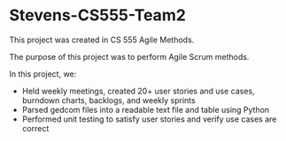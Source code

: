 # Stevens-CS555-Team2

This project was created in CS 555 Agile Methods.

The purpose of this project was to perform Agile Scrum methods.

In this project, we:
  - Held weekly meetings, created 20+ user stories and use cases, burndown charts, backlogs, and weekly sprints
  - Parsed gedcom files into a readable text file and table using Python
  - Performed unit testing to satisfy user stories and verify use cases are correct
